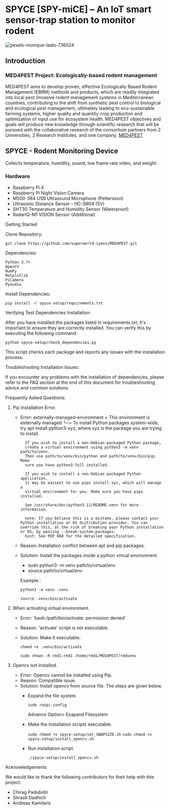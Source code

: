 # SPYCE [SPY-miCE] – An IoT smart sensor-trap station to monitor rodent 
![pexels-monique-laats-736524](https://github.com/superworld-cyens/MED4PEST/assets/37176779/b5764d20-93d1-4968-a0bd-91e48951ee55)


## Introduction

### MED4PEST Project: Ecologically-based rodent management
MED4PEST aims to develop proven, effective Ecologically Based Rodent Management (EBRM) methods and products, which are readily integrated into local pest /invasive rodent management systems in Mediterranean countries, contributing to the shift from synthetic pest control to biological and ecological pest management, ultimately leading to eco-sustainable farming systems, higher quality and quantity crop production and optimization of input use for ecosystem health. MED4PEST objectives and goals will produce new knowledge through scientific research that will be pursued with the collaborative research of the consortium partners from 2 Universities, 2 Research Institutes, and one company. <a href="https://med4pest.org/" target="_blank">MED4PEST</a>

## SPYCE - Rodent Monitoring Device
Collects temperature, humidity, sound, low frame rate video, and weight.

### Hardware
* Raspberry Pi 4
* Raspberry Pi Night Vision Camera
* M500-384 USB Ultrasound Microphone (Pettersson)
* Ultrasonic Distance Sensor - HC-SR04 (5V)
* SHT30 Temperature and Humidity Sensor (Waterproof)
* RadarIQ-M1 VISION Sensor (Additional)


Getting Started
    
Clone Repository:

    git clone https://github.com/superworld-cyens/MED4PEST.git

Dependencies:

    Python 3.7+
    OpenCV
    NumPy
    Matplotlib
    PiCamera
    Pyaudio
    

Install Dependencies:

    pip install -r spyce-setup/requirements.txt


Verifying Test Dependencies Installation:

After you have installed the packages listed in requirements.txt, it's important to ensure they are correctly installed. You can verify this by executing the following command:

    python spyce-setup/check_dependencies.py

This script checks each package and reports any issues with the installation process.

Troubleshooting Installation Issues:

If you encounter any problems with the installation of dependencies, please refer to the FAQ section at the end of this document for troubleshooting advice and common solutions.




Frequently Asked Questions:

1. Pip Installation Error.
    * Error: externally-managed-environment
        × This environment is externally managed
        ╰─> To install Python packages system-wide, try apt install
            python3-xyz, where xyz is the package you are trying to
            install.

            If you wish to install a non-Debian-packaged Python package,
            create a virtual environment using python3 -m venv path/to/venv.
            Then use path/to/venv/bin/python and path/to/venv/bin/pip. Make
            sure you have python3-full installed.

            If you wish to install a non-Debian packaged Python application,
            it may be easiest to use pipx install xyz, which will manage a
            virtual environment for you. Make sure you have pipx installed.

            See /usr/share/doc/python3.11/README.venv for more information.

            note: If you believe this is a mistake, please contact your Python installation or OS distribution provider. You can override this, at the risk of breaking your Python installation or OS, by passing --break-system-packages.
            hint: See PEP 668 for the detailed specification.
    
    * Reason: Installation conflict between apt and pip packages.
        
    * Solution: Install the packages inside a python virtual environment.
        * sudo python3 -m venv path/to/virtual/env 
        * source path/to/virtual/env

        Example : 

        ``` python3 -m venv .venv ```
            
        ``` source .venv/bin/activate ```
        

2. When activating virtual environment.
    * Error: 'bash:/path/bin/activate: permission denied'.
    * Reason: 'activate' script is not executable.
    * Solution: Make it executable.    
        
        ``` chmod +x .venv/bin/activate ```

        ``` sudo chown -R rmd1:rmd1 /home/rmd1/MED4PEST/rmdvenv ```
    

3. Opencv not installed. 
    * Error: Opencv cannot be installed using Pip.
    * Reason: Compatible issue.
    * Solution: Install opencv from source file. The steps are given below.
        * Expand the file system.
            
            ``` sudo raspi-config ```

            Advance Option> Exapand Filesystem

        * Make the installation scripts executable.

            ``` sudo chmod +x spyce-setup/set_SWAPSIZE.sh ```
            ``` sudo chmod +x spyce-setup/install_opencv.sh ```
        
        * Run installation script.

            ``` ./spyce-setup/install_opencv.sh ```
    


Acknowledgements

We would like to thank the following contributors for their help with this project:

  * Chirag Padubidri
  * Shrasti Dadhich
  * Andreas Kamilaris
